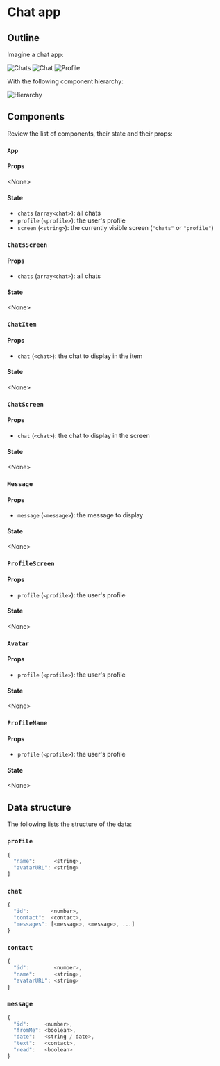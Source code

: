 # Chat app

## Outline

Imagine a chat app:

![Chats](./chats.png)
![Chat](./chat.png)
![Profile](./profile.png)

With the following component hierarchy:

![Hierarchy](./hierarchy.png)

## Components

Review the list of components, their state and their props:

### `App`

#### Props

&lt;None&gt;

#### State

- `chats` (`array<chat>`):  all chats
- `profile` (`<profile>`): the user's profile
- `screen` (`<string>`): the currently visible screen (`"chats"` or `"profile"`)

### `ChatsScreen`

#### Props

- `chats` (`array<chat>`): all chats

#### State

&lt;None&gt;

### `ChatItem`

#### Props

- `chat` (`<chat>`): the chat to display in the item

#### State

&lt;None&gt;

### `ChatScreen`

#### Props

- `chat` (`<chat>`): the chat to display in the screen

#### State

&lt;None&gt;

### `Message`

#### Props

- `message` (`<message>`): the message to display

#### State

&lt;None&gt;

### `ProfileScreen`

#### Props

- `profile` (`<profile>`): the user's profile

#### State

&lt;None&gt;

### `Avatar`

#### Props

- `profile` (`<profile>`): the user's profile

#### State

&lt;None&gt;

### `ProfileName`

#### Props

- `profile` (`<profile>`): the user's profile

#### State

&lt;None&gt;

## Data structure

The following lists the structure of the data:

### `profile`

```js
{
  "name":      <string>,
  "avatarURL": <string>
]
```

### `chat`

```js
{
  "id":       <number>,
  "contact":  <contact>,
  "messages": [<message>, <message>, ...]
}
```

### `contact`

```js
{
  "id":        <number>,
  "name":      <string>,
  "avatarURL": <string>
}
```

### `message`

```js
{
  "id":     <number>,
  "fromMe": <boolean>,
  "date":   <string / date>,
  "text":   <contact>,
  "read":   <boolean>
}
```
